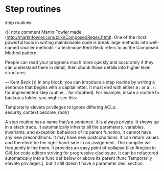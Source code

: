 # Step routines

step routines

(((
note comment Martin Fowler made (http://martinfowler.com/bliki/ComposedRegex.html): One of the most powerful tools in writing maintainable code is break large methods into well-named smaller methods - a technique Kent Beck refers to as the Composed Method pattern.

People can read your programs much more quickly and accurately if they can understand them in detail, then chunk those details into higher level structures.

-- Kent Beck
)))
In any block, you can introduce a step routine by writing a sentence that begins with a capital letter. It must end with either a : or a . (: for implemented step routine, . for stubbed). For example, inside a routine to backup a folder, you might see this:

Temporarily elevate privileges to ignore differing ACLs:
security_context.become_root()

A step routine has a name that’s a sentence.
It is always private.
It shows up in a stack trace.
It automatically inherits all the parameters, variables, invariants, and exception behaviors of its parent function.
It cannot have any new preconditions.
It may have new postconditions.
It can return values and therefore be the right-hand-side in an assignment.
The compiler will frequently inline them.
It provides an easy point of collapse (like #region in C#) for code editors striving for progressive disclosure.
It can be refactored automatically into a func def below or above its parent (func Temporarily elevate privileges:), but it still doesn’t have a parameter decl section.